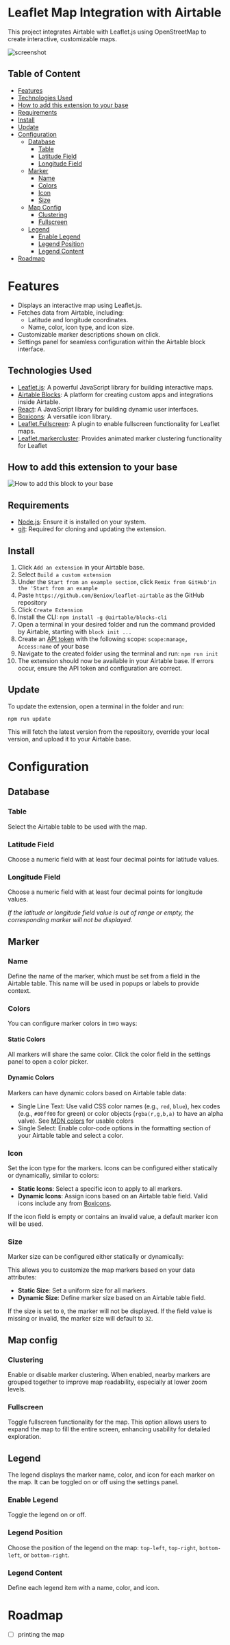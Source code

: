 # Leaflet Map Integration with Airtable

This project integrates Airtable with Leaflet.js using OpenStreetMap to create interactive, customizable maps.

![screenshot](media/airtable.png)

## Table of Content
- [Features](#features)
- [Technologies Used](#technologies-used)
- [How to add this extension to your base](#how-to-add-this-extension-to-your-base)
- [Requirements](#requirements)
- [Install](#install)
- [Update](#update)
- [Configuration](#configuration)
  - [Database](#database)
    - [Table](#table)
    - [Latitude Field](#latitude-field)
    - [Longitude Field](#longitude-field)
  - [Marker](#marker)
    - [Name](#name)
    - [Colors](#colors)
    - [Icon](#icon)
    - [Size](#size)
  - [Map Config](#map-config)
    - [Clustering](#clustering)
    - [Fullscreen](#fullscreen)
  - [Legend](#legend)
    - [Enable Legend](#enable-legend)
    - [Legend Position](#legend-position)
    - [Legend Content](#legend-content)
- [Roadmap](#roadmap)
# Features
- Displays an interactive map using Leaflet.js.
- Fetches data from Airtable, including:
  - Latitude and longitude coordinates.
  - Name, color, icon type, and icon size.
- Customizable marker descriptions shown on click.
- Settings panel for seamless configuration within the Airtable block interface.



## Technologies Used
- [Leaflet.js](https://leafletjs.com/): A powerful JavaScript library for building interactive maps.
- [Airtable Blocks](https://airtable.com/developers/blocks): A platform for creating custom apps and integrations inside Airtable.
- [React](https://react.dev/): A JavaScript library for building dynamic user interfaces.
- [Boxicons](https://boxicons.com/): A versatile icon library.
- [Leaflet.Fullscreen](https://github.com/Leaflet/Leaflet.fullscreen): A plugin to enable fullscreen functionality for Leaflet maps.
- [Leaflet.markercluster](https://github.com/Leaflet/Leaflet.markercluster): Provides animated marker clustering functionality for Leaflet



## How to add this extension to your base

![How to add this block to your base](media/installing.png)

## Requirements
- [Node.js](https://nodejs.org/en/download): Ensure it is installed on your system.
- [git](https://git-scm.com/): Required for cloning and updating the extension.

## Install

1. Click `Add an extension` in your Airtable base.
2. Select `Build a custom extension`
3. Under the `Start from an example section`, click `Remix from GitHub'in the 'Start from an example`
4. Paste `https://github.com/Beniox/leaflet-airtable` as the GitHub repository
5. Click `Create Extension`
6. Install the CLI: `npm install -g @airtable/blocks-cli`
7. Open a terminal in your desired folder and run the command provided by Airtable, starting with `block init ...`
8. Create an [API token](https://airtable.com/create/tokens) with the following scope: `scope:manage, Access:name` of your base
9. Navigate to the created folder using the terminal and run: `npm run init`
10. The extension should now be available in your Airtable base. If errors occur, ensure the API token and configuration are correct.

## Update

To update the extension, open a terminal in the folder and run:
```npm
npm run update
```
This will fetch the latest version from the repository, override your local version, and upload it to your Airtable base.


# Configuration

## Database
### Table
Select the Airtable table to be used with the map.

### Latitude Field
Choose a numeric field with at least four decimal points for latitude values.

### Longitude Field
Choose a numeric field with at least four decimal points for longitude values.

*If the latitude or longitude field value is out of range or empty, the corresponding marker will not be displayed.*

## Marker
### Name
Define the name of the marker, which must be set from a field in the Airtable table. This name will be used in popups or labels to provide context.
### Colors
You can configure marker colors in two ways:
#### Static Colors
All markers will share the same color. Click the color field in the settings panel to open a color picker.

#### Dynamic Colors
Markers can have dynamic colors based on Airtable table data:
- Single Line Text: Use valid CSS color names (e.g., `red`, `blue`), hex codes (e.g., `#00ff00` for green) or color objects (`rgba(r,g,b,a)` to have an alpha valve). See [MDN colors](https://developer.mozilla.org/en-US/docs/Web/CSS/color_value) for usable colors
- Single Select: Enable color-code options in the formatting section of your Airtable table and select a color.

### Icon
Set the icon type for the markers. Icons can be configured either statically or dynamically, similar to colors:

- **Static Icons**: Select a specific icon to apply to all markers.
- **Dynamic Icons**: Assign icons based on an Airtable table field. Valid icons include any from [Boxicons](https://boxicons.com/).

If the icon field is empty or contains an invalid value, a default marker icon will be used.

### Size

Marker size can be configured either statically or dynamically:

This allows you to customize the map markers based on your data attributes:

- **Static Size**: Set a uniform size for all markers.
- **Dynamic Size**: Define marker size based on an Airtable table field.

If the size is set to `0`, the marker will not be displayed. If the field value is missing or invalid, the marker size will default to `32`.


## Map config
### Clustering
Enable or disable marker clustering. When enabled, nearby markers are grouped together to improve map readability, especially at lower zoom levels.

### Fullscreen

Toggle fullscreen functionality for the map. This option allows users to expand the map to fill the entire screen, enhancing usability for detailed exploration.

## Legend
The legend displays the marker name, color, and icon for each marker on the map. It can be toggled on or off using the settings panel.

### Enable Legend
Toggle the legend on or off.

### Legend Position
Choose the position of the legend on the map: `top-left`, `top-right`, `bottom-left`, or `bottom-right`.

### Legend Content

Define each legend item with a name, color, and icon.


# Roadmap
- [ ] printing the map